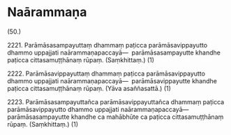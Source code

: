 # Naārammaṇa

(50.)

2221\. Parāmāsasampayuttaṃ dhammaṃ paṭicca parāmāsavippayutto dhammo uppajjati naārammaṇapaccayā—  parāmāsasampayutte khandhe paṭicca cittasamuṭṭhānaṃ rūpaṃ. (Saṃkhittaṃ.) (1)

2222\. Parāmāsavippayuttaṃ dhammaṃ paṭicca parāmāsavippayutto dhammo uppajjati naārammaṇapaccayā—  parāmāsavippayutte khandhe paṭicca cittasamuṭṭhānaṃ rūpaṃ. (Yāva asaññasattā.) (1)

2223\. Parāmāsasampayuttañca parāmāsavippayuttañca dhammaṃ paṭicca parāmāsavippayutto dhammo uppajjati naārammaṇapaccayā—  parāmāsasampayutte khandhe ca mahābhūte ca paṭicca cittasamuṭṭhānaṃ rūpaṃ. (Saṃkhittaṃ.) (1)
